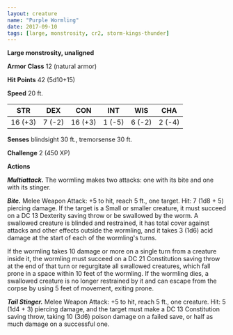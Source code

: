 ```yaml
---
layout: creature
name: "Purple Wormling"
date: 2017-09-10
tags: [large, monstrosity, cr2, storm-kings-thunder]
---
```


**Large monstrosity, unaligned**

**Armor Class** 12 (natural armor)

**Hit Points** 42 (5d10+15)

**Speed** 20 ft.

|   STR   |   DEX   |   CON   |   INT   |   WIS   |   CHA   |
|:-----:|:-----:|:-----:|:-----:|:-----:|:-----:|
| 16 (+3) | 7 (-2) | 16 (+3) | 1 (-5) | 6 (-2) | 2 (-4) |

**Senses** blindsight 30 ft., tremorsense 30 ft.

**Challenge** 2 (450 XP)

**Actions**

***Multiattack.*** The wormling makes two attacks: one with its bite and one with its stinger.

***Bite.*** Melee Weapon Attack: +5 to hit, reach 5 ft., one target. Hit: 7 (1d8 + 5) piercing damage. If the target is a Small or smaller creature, it must succeed on a DC 13 Dexterity saving throw or be swallowed by the worm. A swallowed creature is blinded and restrained, it has total cover against attacks and other effects outside the wormling, and it takes 3 (1d6) acid damage at the start of each of the wormling's turns.

If the wormling takes 10 damage or more on a single turn from a creature inside it, the wormling must succeed on a DC 21 Constitution saving throw at the end of that turn or regurgitate all swallowed creatures, which fall prone in a space within 10 feet of the wormling. If the wormling dies, a swallowed creature is no longer restrained by it and can escape from the corpse by using 5 feet of movement, exiting prone.

***Tail Stinger.*** Melee Weapon Attack: +5 to hit, reach 5 ft., one creature. Hit: 5 (1d4 + 3) piercing damage, and the target must make a DC 13 Constitution saving throw, taking 10 (3d6) poison damage on a failed save, or half as much damage on a successful one.

